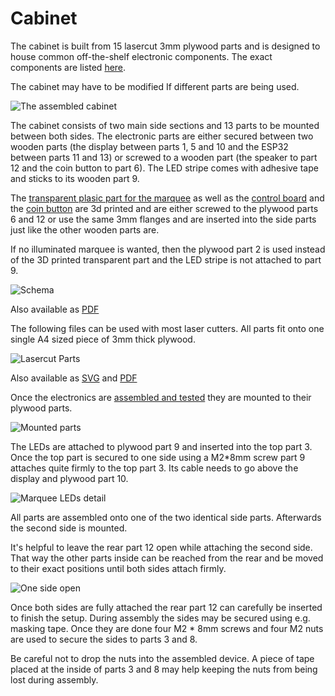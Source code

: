 # Cabinet

The cabinet is built from 15 lasercut 3mm plywood parts and is designed to
house common off-the-shelf electronic components. The exact components are
listed [here](../). 

The cabinet may have to be modified If different parts are being used.

![The assembled cabinet](assembled.jpg)

The cabinet consists of two main side sections and 13 parts to be
mounted between both sides. The electronic parts are either secured
between two wooden parts (the display between parts 1, 5 and 10 and
the ESP32 between parts 11 and 13) or screwed to a wooden part (the
speaker to part 12 and the coin button to part 6). The LED stripe
comes with adhesive tape and sticks to its wooden part 9.

The [transparent plasic part for the marquee](../marquee) as well as
the [control board](../controlboard) and the [coin
button](../coinbutton) are 3d printed and are either screwed to the
plywood parts 6 and 12 or use the same 3mm flanges and are inserted
into the side parts just like the other wooden parts are.

If no illuminated marquee is wanted, then the plywood part 2 is used
instead of the 3D printed transparent part and the LED stripe is not
attached to part 9.

![Schema](schema.png)

Also available as [PDF](schema.pdf)

The following files can be used with most laser cutters. All parts fit
onto one single A4 sized piece of 3mm thick plywood.

![Lasercut Parts](lasercut_parts.png)

Also available as [SVG](lasercut_parts.svg) and [PDF](lasercut_parts.pdf)

Once the electronics are [assembled and tested](../assembly) they are
mounted to their plywood parts.

![Mounted parts](mounted_parts.jpg)

The LEDs are attached to plywood part 9 and inserted into the top part
3. Once the top part is secured to one side using a M2*8mm screw part
9 attaches quite firmly to the top part 3. Its cable needs to go above
the display and plywood part 10.

![Marquee LEDs detail](marquee_leds.jpg)

All parts are assembled onto one of the two identical side parts. Afterwards the second side is mounted.

It's helpful to leave the rear part 12 open while attaching the second
side. That way the other parts inside can be reached from the rear and be moved to their exact positions until both sides attach firmly.

![One side open](side_open.jpg)

Once both sides are fully attached the rear part 12 can carefully be
inserted to finish the setup. During assembly the sides may be secured
using e.g. masking tape. Once they are done four M2 * 8mm screws and
four M2 nuts are used to secure the sides to parts 3 and 8.

Be careful not to drop the nuts into the assembled device. A piece of
tape placed at the inside of parts 3 and 8 may help keeping the nuts
from being lost during assembly.
